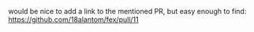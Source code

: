 would be nice to add a link to the mentioned PR, but easy enough to find: https://github.com/18alantom/fex/pull/11
